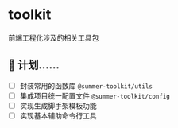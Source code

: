 # toolkit

前端工程化涉及的相关工具包

## 🚧 计划......

- [ ] 封装常用的函数库 `@summer-toolkit/utils`
- [ ] 集成项目统一配置文件 `@summer-toolkit/config`
- [ ] 实现生成脚手架模板功能
- [ ] 实现基本辅助命令行工具
